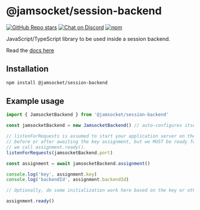 # @jamsocket/session-backend

[![GitHub Repo stars](https://img.shields.io/github/stars/jamsocket/jamsocket?style=social)](https://github.com/jamsocket/jamsocket)
[![Chat on Discord](https://img.shields.io/discord/939641163265232947)](https://discord.gg/N5sEpsuhh9)
[![npm](https://img.shields.io/npm/v/@jamsocket/session-backend)](https://www.npmjs.com/package/@jamsocket/session-backend)

JavaScript/TypeScript library to be used inside a session backend.

Read the [docs here](https://docs.jamsocket.com/platform)

## Installation
```bash copy
npm install @jamsocket/session-backend
```

## Example usage

```ts
import { JamsocketBackend } from '@jamsocket/session-backend'

const jamsocketBackend = new JamsocketBackend() // auto-configures itself from environment variables

// listenForRequests is assumed to start your application server on the given port. We can either do this
// before or after awaiting the key assignment, but we MUST be ready for requests on jamsocketBackend.port before
// we call assignment.ready().
listenForRequests(jamsocketBackend.port)

const assignment = await jamsocketBackend.assignment()

console.log('key', assignment.key)
console.log('backendId', assignment.backendId)

// Optionally, do some initialization work here based on the key or other fields of assignment.

assignment.ready()
```
